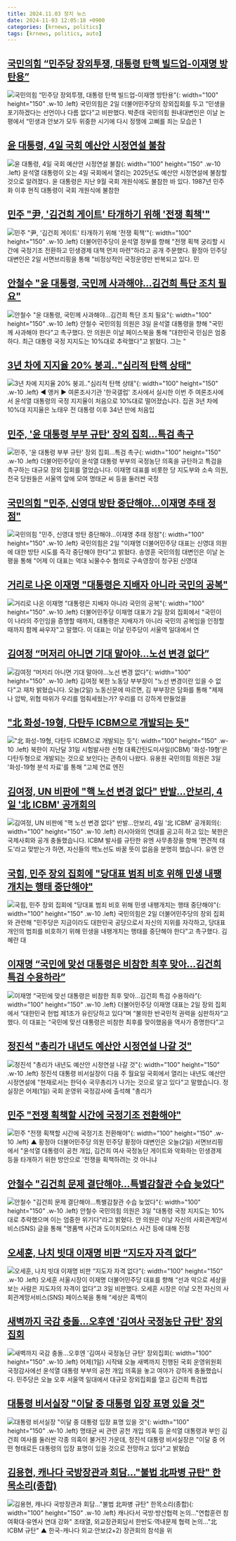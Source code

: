 ```yaml
---
title: 2024.11.03 정치 뉴스
date: 2024-11-03 12:05:18 +0900
categories: [krnews, politics]
tags: [krnews, politics, auto]
---
```

## [국민의힘 “민주당 장외투쟁, 대통령 탄핵 빌드업-이재명 방탄용”](https://n.news.naver.com/mnews/article/016/0002382580)

![국민의힘 “민주당 장외투쟁, 대통령 탄핵 빌드업-이재명 방탄용”](https://mimgnews.pstatic.net/image/origin/016/2024/11/02/2382580.jpg?type=nf220_150){: width="100" height="150" .w-10 .left}
국민의힘은 2일 더불어민주당의 장외집회를 두고 “민생을 포기하겠다는 선언이나 다름 없다”고 비판했다. 박준태 국민의힘 원내대변인은 이날 논평에서 “민생과 안보가 모두 위중한 시기에 다시 정쟁에 고삐를 죄는 모습은 1

## [윤 대통령, 4일 국회 예산안 시정연설 불참](https://n.news.naver.com/mnews/article/053/0000046595)

![윤 대통령, 4일 국회 예산안 시정연설 불참](https://mimgnews.pstatic.net/image/origin/053/2024/11/02/46595.jpg?type=nf220_150){: width="100" height="150" .w-10 .left}
윤석열 대통령이 오는 4일 국회에서 열리는 2025년도 예산안 시정연설에 불참할 것으로 알려졌다. 윤 대통령은 지난 9월 국회 개원식에도 불참한 바 있다. 1987년 민주화 이후 현직 대통령이 국회 개원식에 불참한

## [민주 "尹, '김건희 게이트' 타개하기 위해 '전쟁 획책'"](https://n.news.naver.com/mnews/article/031/0000881518)

![민주 "尹, '김건희 게이트' 타개하기 위해 '전쟁 획책'"](https://mimgnews.pstatic.net/image/origin/031/2024/11/02/881518.jpg?type=nf220_150){: width="100" height="150" .w-10 .left}
더불어민주당이 윤석열 정부를 향해 "전쟁 획책 궁리할 시간에 국정기조 전환하고 민생경제 대책 먼저 마련"하라고 공개 주문했다. 황정아 민주당 대변인은 2일 서면브리핑을 통해 "비정상적인 국정운영만 반복되고 있다. 민

## [안철수 "윤 대통령, 국민께 사과해야…김건희 특단 조치 필요"](https://n.news.naver.com/mnews/article/277/0005494087)

![안철수 "윤 대통령, 국민께 사과해야…김건희 특단 조치 필요"](https://mimgnews.pstatic.net/image/origin/277/2024/11/03/5494087.jpg?type=nf220_150){: width="100" height="150" .w-10 .left}
안철수 국민의힘 의원은 3일 윤석열 대통령을 향해 "국민께 사과해야 한다"고 촉구했다. 안 의원은 이날 페이스북을 통해 "대한민국 민심은 엄중하다. 최근 대통령 국정 지지도는 10%대로 추락했다"고 밝혔다. 그는 "

## [3년 차에 지지율 20% 붕괴‥"심리적 탄핵 상태"](https://n.news.naver.com/mnews/article/214/0001384028)

![3년 차에 지지율 20% 붕괴‥"심리적 탄핵 상태"](https://mimgnews.pstatic.net/image/origin/214/2024/11/02/1384028.jpg?type=nf220_150){: width="100" height="150" .w-10 .left}
◀ 앵커 ▶ 여론조사기관 '한국갤럽' 조사에서 실시한 이번 주 여론조사에서 윤석열 대통령의 국정 지지율이 처음으로 10%대로 떨어졌습니다. 집권 3년 차에 10%대 지지율은 노태우 전 대통령 이후 34년 만에 처음입

## [민주, '윤 대통령 부부 규탄' 장외 집회...특검 촉구](https://n.news.naver.com/mnews/article/052/0002108379)

![민주, '윤 대통령 부부 규탄' 장외 집회...특검 촉구](https://mimgnews.pstatic.net/image/origin/052/2024/11/02/2108379.jpg?type=nf220_150){: width="100" height="150" .w-10 .left}
더불어민주당이 윤석열 대통령 부부의 국정농단 의혹을 규탄하고 특검을 촉구하는 대규모 장외 집회를 열었습니다. 이재명 대표를 비롯한 당 지도부와 소속 의원, 전국 당원들은 서울역 앞에 모여 명태균 씨 등을 둘러싼 국정

## [국민의힘 "민주, 신영대 방탄 중단해야…이재명 추태 정점"](https://n.news.naver.com/mnews/article/421/0007883416)

![국민의힘 "민주, 신영대 방탄 중단해야…이재명 추태 정점"](https://mimgnews.pstatic.net/image/origin/421/2024/11/02/7883416.jpg?type=nf220_150){: width="100" height="150" .w-10 .left}
국민의힘은 2일 "이재명 더불어민주당 대표는 신영대 의원에 대한 방탄 시도를 즉각 중단해야 한다"고 밝혔다. 송영훈 국민의힘 대변인은 이날 논평을 통해 "어제 이 대표는 억대 뇌물수수 혐의로 구속영장이 청구된 신영대

## [거리로 나온 이재명 "대통령은 지배자 아니라 국민의 공복"](https://n.news.naver.com/mnews/article/014/0005262087)

![거리로 나온 이재명 "대통령은 지배자 아니라 국민의 공복"](https://mimgnews.pstatic.net/image/origin/014/2024/11/02/5262087.jpg?type=nf220_150){: width="100" height="150" .w-10 .left}
더불어민주당 이재명 대표가 2일 장외 집회에서 "국민이 이 나라의 주인임을 증명할 때까지, 대통령은 지배자가 아니라 국민의 공복임을 인정할 때까지 함께 싸우자"고 말했다. 이 대표는 이날 민주당이 서울역 일대에서 연

## [김여정 “머저리 아니면 기대 말아야…노선 변경 없다”](https://n.news.naver.com/mnews/article/449/0000289819)

![김여정 “머저리 아니면 기대 말아야…노선 변경 없다”](https://mimgnews.pstatic.net/image/origin/449/2024/11/02/289819.jpg?type=nf220_150){: width="100" height="150" .w-10 .left}
김여정 북한 노동당 부부장이 "노선 변경이란 있을 수 없다"고 재차 밝혔습니다. 오늘(2일) 노동신문에 따르면, 김 부부장은 담화를 통해 "제재나 압박, 위협 따위가 우리를 멈춰세웠는가? 우리를 더 강하게 만들었을

## ["北 화성-19형, 다탄두 ICBM으로 개발되는 듯"](https://n.news.naver.com/mnews/article/015/0005052256)

!["北 화성-19형, 다탄두 ICBM으로 개발되는 듯"](https://mimgnews.pstatic.net/image/origin/015/2024/11/03/5052256.jpg?type=nf220_150){: width="100" height="150" .w-10 .left}
북한이 지난달 31일 시험발사한 신형 대륙간탄도미사일(ICBM) '화성-19형'은 다탄두형으로 개발되는 것으로 보인다는 관측이 나왔다. 유용원 국민의힘 의원은 3일 '화성-19형 분석 자료'를 통해 "고체 연료 엔진

## [김여정, UN 비판에 "핵 노선 변경 없다" 반발…안보리, 4일 '北 ICBM' 공개회의](https://n.news.naver.com/mnews/article/448/0000486550)

![김여정, UN 비판에 "핵 노선 변경 없다" 반발…안보리, 4일 '北 ICBM' 공개회의](https://mimgnews.pstatic.net/image/origin/448/2024/11/02/486550.jpg?type=nf220_150){: width="100" height="150" .w-10 .left}
러시아와의 연대를 공고히 하고 있는 북한은 국제사회와 공개 충돌했습니다. ICBM 발사를 규탄한 유엔 사무총장을 향해 '편견적 태도'라고 맞받는가 하면, 자신들의 핵노선도 바꿀 뜻이 없음을 분명히 했습니다. 유엔 안

## [국힘, 민주 장외 집회에 "당대표 범죄 비호 위해 민생 내팽개치는 행태 중단해야"](https://n.news.naver.com/mnews/article/003/0012880437)

![국힘, 민주 장외 집회에 "당대표 범죄 비호 위해 민생 내팽개치는 행태 중단해야"](https://mimgnews.pstatic.net/image/origin/003/2024/11/02/12880437.jpg?type=nf220_150){: width="100" height="150" .w-10 .left}
국민의힘은 2일 더불어민주당의 장외 집회와 관련해 "민주당은 지금이라도 대한민국 공당으로서 자신의 지위를 자각하고, 당대표 개인의 범죄를 비호하기 위해 민생을 내팽개치는 행태를 중단해야 한다"고 촉구했다. 김혜란 대

## [이재명 “국민에 맞선 대통령은 비참한 최후 맞아…김건희 특검 수용하라”](https://n.news.naver.com/mnews/article/023/0003867898)

![이재명 “국민에 맞선 대통령은 비참한 최후 맞아…김건희 특검 수용하라”](https://mimgnews.pstatic.net/image/origin/023/2024/11/02/3867898.jpg?type=nf220_150){: width="100" height="150" .w-10 .left}
더불어민주당 이재명 대표는 2일 장외 집회에서 “대한민국 헌법 제1조가 유린당하고 있다”며 “불의한 반국민적 권력을 심판하자”고 했다. 이 대표는 “국민에 맞선 대통령은 비참한 최후를 맞이했음을 역사가 증명한다”고

## [정진석 "총리가 내년도 예산안 시정연설 나갈 것"](https://n.news.naver.com/mnews/article/422/0000690375)

![정진석 "총리가 내년도 예산안 시정연설 나갈 것"](https://mimgnews.pstatic.net/image/origin/422/2024/11/02/690375.jpg?type=nf220_150){: width="100" height="150" .w-10 .left}
정진석 대통령 비서실장이 다음 주 월요일 국회에서 열리는 내년도 예산안 시정연설에 "현재로서는 한덕수 국무총리가 나가는 것으로 알고 있다"고 말했습니다. 정 실장은 어제(1일) 국회 운영위 국정감사에 출석해 "총리가

## [민주 "전쟁 획책할 시간에 국정기조 전환해야"](https://n.news.naver.com/mnews/article/055/0001202733)

![민주 "전쟁 획책할 시간에 국정기조 전환해야"](https://mimgnews.pstatic.net/image/origin/055/2024/11/02/1202733.jpg?type=nf220_150){: width="100" height="150" .w-10 .left}
▲ 황정아 더불어민주당 의원 민주당 황정아 대변인은 오늘(2일) 서면브리핑에서 "윤석열 대통령이 공천 개입, 김건희 여사 국정농단 게이트와 악화하는 민생경제 등을 타개하기 위한 방안으로 '전쟁을 획책하려는 것 아니냐

## [안철수 "김건희 문제 결단해야…특별감찰관 수습 늦었다"](https://n.news.naver.com/mnews/article/015/0005052259)

![안철수 "김건희 문제 결단해야…특별감찰관 수습 늦었다"](https://mimgnews.pstatic.net/image/origin/015/2024/11/03/5052259.jpg?type=nf220_150){: width="100" height="150" .w-10 .left}
안철수 국민의힘 의원은 3일 "대통령 국정 지지도는 10%대로 추락했으며 이는 엄중한 위기다"라고 밝혔다. 안 의원은 이날 자신의 사회관계망서비스(SNS) 글을 통해 "명품백 사건과 도이치모터스 사건 등에 대해 진정

## [오세훈, 나치 빗대 이재명 비판 “지도자 자격 없다”](https://n.news.naver.com/mnews/article/016/0002382724)

![오세훈, 나치 빗대 이재명 비판 “지도자 자격 없다”](https://mimgnews.pstatic.net/image/origin/016/2024/11/03/2382724.jpg?type=nf220_150){: width="100" height="150" .w-10 .left}
오세훈 서울시장이 이재명 더불어민주당 대표를 향해 “선과 악으로 세상을 보는 사람은 지도자의 자격이 없다”고 3일 비판했다. 오세훈 시장은 이날 오전 자신의 사회관계망서비스(SNS) 페이스북을 통해 “세상은 흑백이

## [새벽까지 국감 충돌…오후엔 '김여사 국정농단 규탄' 장외집회](https://n.news.naver.com/mnews/article/437/0000416769)

![새벽까지 국감 충돌…오후엔 '김여사 국정농단 규탄' 장외집회](https://mimgnews.pstatic.net/image/origin/437/2024/11/02/416769.jpg?type=nf220_150){: width="100" height="150" .w-10 .left}
어제(1일) 시작돼 오늘 새벽까지 진행된 국회 운영위원회 국정감사에선 윤석열 대통령 부부의 공천 개입 의혹을 놓고 여야가 강하게 충돌했습니다. 민주당은 오늘 오후 서울역 일대에서 대규모 장외집회를 열고 김건희 특검법

## [대통령 비서실장 "이달 중 대통령 입장 표명 있을 것"](https://n.news.naver.com/mnews/article/437/0000416748)

![대통령 비서실장 "이달 중 대통령 입장 표명 있을 것"](https://mimgnews.pstatic.net/image/origin/437/2024/11/02/416748.jpg?type=nf220_150){: width="100" height="150" .w-10 .left}
명태균 씨 관련 공천 개입 의혹 등 윤석열 대통령과 부인 김건희 여사를 둘러싼 각종 의혹이 불거진 가운데, 정진석 대통령 비서실장은 "이달 중 어떤 형태로든 대통령의 입장 표명이 있을 것으로 전망하고 있다"고 밝혔습

## [김용현, 캐나다 국방장관과 회담…"불법 北파병 규탄" 한목소리(종합)](https://n.news.naver.com/mnews/article/001/0015022073)

![김용현, 캐나다 국방장관과 회담…"불법 北파병 규탄" 한목소리(종합)](https://mimgnews.pstatic.net/image/origin/001/2024/11/02/15022073.jpg?type=nf220_150){: width="100" height="150" .w-10 .left}
캐나다서 국방·방산협력 논의…"연합훈련 참여확대·유엔사 연대 강화" 조태열, 외교장관회담서 한반도·역내문제 협력 논의…"北ICBM 규탄" ▲ 한국-캐나다 외교·안보(2+2) 장관회의 참석을 위

